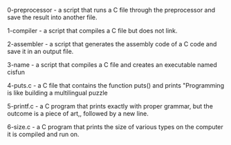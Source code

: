 0-preprocessor - a script that runs a C file through the preprocessor and save the result into another file.

1-compiler - a script that compiles a C file but does not link.


2-assembler - a script that generates the assembly code of a C code and save it in an output file.


3-name - a script that compiles a C file and creates an executable named cisfun


4-puts.c - a C file that contains the function puts() and prints "Programming is like building a multilingual puzzle


5-printf.c -  a C program that prints exactly with proper grammar, but the outcome is a piece of art,, followed by a new line.


6-size.c -  a C program that prints the size of various types on the computer it is compiled and run on.
